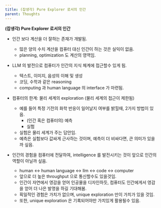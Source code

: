 ```yaml
---
title: (잡생각) Pure Explorer 로서의 인간
parent: Thoughts
---
```


**(잡생각) Pure Explorer 로서의 인간**

- 인간 보다 계산을 더 잘하는 존재가 개발됨.
   - 많은 양의 수치 계산을 컴퓨터 대신 인간이 하는 것은 실익이 없음.
   - planning, optimization 도 계산의 영역임.

- LLM 의 발전으로 컴퓨터가 인간의 지식 체계에 접근할수 있게 됨.
   - 텍스트, 이미지, 음성의 이해 및 생성
   - 코딩, 수학과 같은 reasoning
   - computing 과 human language 의 interface 가 마련됨.

- 컴퓨터의 한계: 물리 세계의 exploration (물리 세계의 접근이 제한됨)
   - 예를 들어 특정 기전의 화학 반응이 일어날지 여부를 밝힐때, 2가지 방법이 있음.
      - (인간 혹은 컴퓨터의) 예측
      - 실험
   - 실험은 물리 세계가 주는 답안임.
   - 예측은 실험보다 값싸게 근사하는 것이며, 예측이 더 비싸다면, 큰 의미가 있을까 싶음.

- 인간의 경험을 컴퓨터에 전달하여, intelligence 를 발전시키는 것이 앞으로 인간의 역할이 아닐까 싶음.
   - human ↔ human language ↔ llm ↔ code ↔ computer
   - 앞으로 더 높은 throughput 으로 통신할수도 있을것임.
   - 인간이 자연에서 영감을 얻어 인공물을 디자인하듯, 컴퓨터도 인간에게서 영감을 얻어 더 나은 발명을 하길 기대해봄.
   - 획일적인 경험은 가치가 없으며, unique exploration 만이 가치가 있을 것임.
   - 또한, unique exploration 은 기록되어야만 가치있게 활용될수 있음.


